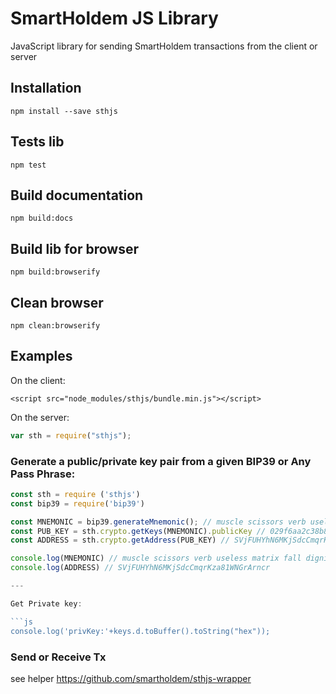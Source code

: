 # SmartHoldem JS Library

JavaScript library for sending SmartHoldem transactions from the client or server

## Installation

```shell
npm install --save sthjs
```

## Tests lib

```
npm test
```

## Build documentation

```
npm build:docs
```

## Build lib for browser

```
npm build:browserify
```

## Clean browser

```
npm clean:browserify
```

## Examples

On the client:

```
<script src="node_modules/sthjs/bundle.min.js"></script>
```

On the server:

```js
var sth = require("sthjs");
```


### Generate a public/private key pair from a given BIP39 or Any Pass Phrase:

```js
const sth = require ('sthjs')
const bip39 = require('bip39')

const MNEMONIC = bip39.generateMnemonic(); // muscle scissors verb useless matrix fall dignity luxury head hurdle unaware mistake
const PUB_KEY = sth.crypto.getKeys(MNEMONIC).publicKey // 029f6aa2c38b8bfc8882ea71008a7a9c204d228fceac2de1299d9f192b33c95cbc
const ADDRESS = sth.crypto.getAddress(PUB_KEY) // SVjFUHYhN6MKjSdcCmqrKza81WNGrArncr

console.log(MNEMONIC) // muscle scissors verb useless matrix fall dignity luxury head hurdle unaware mistake
console.log(ADDRESS) // SVjFUHYhN6MKjSdcCmqrKza81WNGrArncr

---

Get Private key:

```js
console.log('privKey:'+keys.d.toBuffer().toString("hex"));
```

### Send or Receive Tx

see helper https://github.com/smartholdem/sthjs-wrapper






